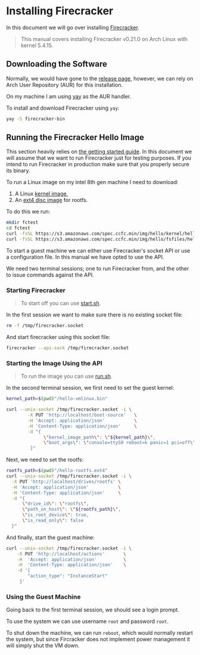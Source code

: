 # Installing Firecracker

In this document we will go over installing [Firecracker](https://firecracker-microvm.github.io/). 

> This manual covers installing Firecracker v0.21.0 on Arch Linux with kernel 5.4.15.

## Downloading the Software

Normally, we would have gone to the [release page](https://github.com/firecracker-microvm/firecracker/releases), however,
we can rely on Arch User Repository (AUR) for this installation.

On my machine I am using [yay](https://aur.archlinux.org/yay.git) as the AUR handler. 

To install and download Firecracker using `yay`: 

```bash
yay -S firecracker-bin
```

## Running the Firecracker Hello Image

This section heavily relies on [the getting started guide](https://github.com/firecracker-microvm/firecracker/blob/master/docs/getting-started.md). In this document we will assume that we want to run Firecracker just for testing purposes. 
If you intend to run Firecracker in production make sure that you properly secure its binary.

To run a Linux image on my intel 8th gen machine I need to download: 

1. A Linux [kernel image](https://s3.amazonaws.com/spec.ccfc.min/img/hello/kernel/hello-vmlinux.bin),
2. An [ext4 disc image](https://s3.amazonaws.com/spec.ccfc.min/img/hello/fsfiles/hello-rootfs.ext4) for rootfs.

To do this we run:

```bash
mkdir fctest
cd fctest
curl -fsSL https://s3.amazonaws.com/spec.ccfc.min/img/hello/kernel/hello-vmlinux.bin -o hello-vmlinux.bin
curl -fsSL https://s3.amazonaws.com/spec.ccfc.min/img/hello/fsfiles/hello-rootfs.ext4 -o hello-rootfs.ext4
```

To start a guest machine we can either use Firecracker's socket API or use a configuration file.
In this manual we have opted to use the API. 

We need two terminal sessions; one to run Firecracker from, and the other to issue commands against the API.

### Starting Firecracker

> To start off you can use [start.sh](https://github.com/zsadeghi/manuals/blob/master/firecracker/start.sh).

In the first session we want to make sure there is no existing socket file: 

```bash
rm -f /tmp/firecracker.socket
```

And start firecracker using this socket file:

```bash
firecracker --api-sock /tmp/firecracker.socket
```

### Starting the Image Using the API

> To run the image you can use [run.sh](https://github.com/zsadeghi/manuals/blob/master/firecracker/run.sh).

In the second terminal session, we first need to set the guest kernel:

```bash
kernel_path=$(pwd)"/hello-vmlinux.bin"

curl --unix-socket /tmp/firecracker.socket -i \
        -X PUT 'http://localhost/boot-source'   \
        -H 'Accept: application/json'           \
        -H 'Content-Type: application/json'     \
        -d "{
              \"kernel_image_path\": \"${kernel_path}\",
              \"boot_args\": \"console=ttyS0 reboot=k panic=1 pci=off\"
         }"
```

Next, we need to set the rootfs:

```bash
rootfs_path=$(pwd)"/hello-rootfs.ext4"
curl --unix-socket /tmp/firecracker.socket -i \
  -X PUT 'http://localhost/drives/rootfs' \
  -H 'Accept: application/json'           \
  -H 'Content-Type: application/json'     \
  -d "{
      \"drive_id\": \"rootfs\",
      \"path_on_host\": \"${rootfs_path}\",
      \"is_root_device\": true,
      \"is_read_only\": false
  }"
```

And finally, start the guest machine:

```bash
curl --unix-socket /tmp/firecracker.socket -i \
    -X PUT 'http://localhost/actions'       \
    -H  'Accept: application/json'          \
    -H  'Content-Type: application/json'    \
    -d '{
        "action_type": "InstanceStart"
     }'
```

### Using the Guest Machine

Going back to the first terminal session, we should see a login prompt.

To use the system we can use username `root` and password `root`.

To shut down the machine, we can run `reboot`, which would normally restart the system, but since
Fircracker does not implement power management it will simply shut the VM down.
